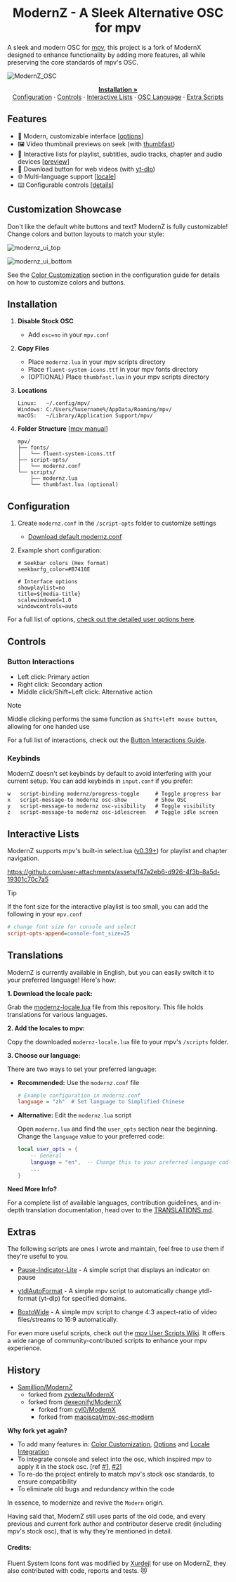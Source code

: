 <h1 align="center">ModernZ - A Sleek Alternative OSC for mpv</h1>

A sleek and modern OSC for [mpv](https://mpv.io/), this project is a fork of ModernX designed to enhance functionality by adding more features, all while preserving the core standards of mpv's OSC.

![ModernZ_OSC](https://github.com/user-attachments/assets/1af10b00-f502-4cd5-a05e-2c85b9bac05b)

<p align="center">
    <a href="#installation"><strong>Installation »</strong></a>
  <br>
  <a href="#configuration">Configuration</a>
  ·
  <a href="#controls">Controls</a>
  ·
  <a href="#interactive-lists">Interactive Lists</a>
  ·
  <a href="#translations">OSC Language</a>
  ·
  <a href="#extras">Extra Scripts</a>
</p>

## Features

- 🎨 Modern, customizable interface [[options](#configuration)]
- 🖼️ Video thumbnail previews on seek (with [thumbfast](https://github.com/po5/thumbfast))
- 📄 Interactive lists for playlist, subtitles, audio tracks, chapter and audio devices [[preview](#interactive-lists)]
- 🔽 Download button for web videos (with [yt-dlp](https://github.com/yt-dlp/yt-dlp))
- 🌐 Multi-language support [[locale](#translations)]
- ⌨️ Configurable controls [[details](#controls)]

## Customization Showcase

Don't like the default white buttons and text? ModernZ is fully customizable! Change colors and button layouts to match your style:

![modernz_ui_top](https://github.com/user-attachments/assets/7765900e-93a0-46fa-9f9a-0e7c696ab3a0)

![modernz_ui_bottom](https://github.com/user-attachments/assets/16921c25-b040-4e52-899f-ba4513954be2)

See the [Color Customization](docs/USER_OPTS.md#colors) section in the configuration guide for details on how to customize colors and buttons.

## Installation

1. **Disable Stock OSC**
   - Add `osc=no` in your `mpv.conf`

2. **Copy Files**

   - Place `modernz.lua` in your mpv scripts directory
   - Place `fluent-system-icons.ttf` in your mpv fonts directory
   - (OPTIONAL) Place `thumbfast.lua` in your mpv scripts directory

3. **Locations**

   ```
   Linux:   ~/.config/mpv/
   Windows: C:/Users/%username%/AppData/Roaming/mpv/
   macOS:   ~/Library/Application Support/mpv/
   ```

4. **Folder Structure** [[mpv manual](https://mpv.io/manual/master/#files)]
   ```
   mpv/
   ├── fonts/
   │   └── fluent-system-icons.ttf
   ├── script-opts/
   │   └── modernz.conf
   └── scripts/
   	   ├── modernz.lua
   	   └── thumbfast.lua (optional)
   ```

## Configuration

1. Create `modernz.conf` in the `/script-opts` folder to customize settings

   - [Download default modernz.conf](https://github.com/Samillion/ModernZ/blob/main/modernz.conf)

2. Example short configuration:

   ```
   # Seekbar colors (Hex format)
   seekbarfg_color=#B7410E

   # Interface options
   showplaylist=no
   title=${media-title}
   scalewindowed=1.0
   windowcontrols=auto
   ```

For a full list of options, [check out the detailed user options here](docs/USER_OPTS.md).

## Controls

### Button Interactions

- Left click: Primary action
- Right click: Secondary action
- Middle click/Shift+Left click: Alternative action

> [!NOTE]
> Middle clicking performs the same function as `Shift+left mouse button`, allowing for one handed use

For a full list of interactions, check out the [Button Interactions Guide](docs/CONTROLS.md).

### Keybinds

ModernZ doesn't set keybinds by default to avoid interfering with your current setup. You can add keybinds in `input.conf` if you prefer:

```
w   script-binding modernz/progress-toggle     # Toggle progress bar
x   script-message-to modernz osc-show         # Show OSC
y   script-message-to modernz osc-visibility   # Toggle visibility
z   script-message-to modernz osc-idlescreen   # Toggle idle screen
```

## Interactive Lists

ModernZ supports mpv's built-in select.lua ([v0.39+](https://github.com/mpv-player/mpv/discussions/14903)) for playlist and chapter navigation.

https://github.com/user-attachments/assets/f47a2eb6-d926-4f3b-8a5d-19301c70c7a5

> [!TIP]
> If the font size for the interactive playlist is too small, you can add the following in your `mpv.conf`
>
> ```ini
> # change font size for console and select
> script-opts-append=console-font_size=25
> ```

## Translations

ModernZ is currently available in English, but you can easily switch it to your preferred language! Here's how:

**1. Download the locale pack:**

Grab the [modernz-locale.lua](/extras/locale/modernz-locale.lua) file from this repository. This file holds translations for various languages.

**2. Add the locales to mpv:**

Copy the downloaded `modernz-locale.lua` file to your mpv's `/scripts` folder.

**3. Choose our language:**

There are two ways to set your preferred language:

- **Recommended:** Use the `modernz.conf` file

  ```ini
  # Example configuration in modernz.conf
  language = "zh"  # Set language to Simplified Chinese
  ```

- **Alternative:** Edit the `modernz.lua` script

  Open `modernz.lua` and find the `user_opts` section near the beginning. Change the `language` value to your preferred code:

  ```lua
  local user_opts = {
      -- General
      language = "en",  -- Change this to your preferred language code
      ...
  }
  ```

**Need More Info?**

For a complete list of available languages, contribution guidelines, and in-depth translation documentation, head over to the [TRANSLATIONS.md](docs/TRANSLATIONS.md).

## Extras

The following scripts are ones I wrote and maintain, feel free to use them if they're useful to you.

- [Pause-Indicator-Lite](/extras/pause-indicator-lite) - A simple script that displays an indicator on pause

- [ytdlAutoFormat](https://github.com/Samillion/mpv-ytdlautoformat) - A simple mpv script to automatically change ytdl-format (yt-dlp) for specified domains.

- [BoxtoWide](https://github.com/Samillion/mpv-boxtowide) - A simple mpv script to change 4:3 aspect-ratio of video files/streams to 16:9 automatically.

For even more useful scripts, check out the [mpv User Scripts Wiki](https://github.com/mpv-player/mpv/wiki/User-Scripts). It offers a wide range of community-contributed scripts to enhance your mpv experience.

## History

- [Samillion/ModernZ](https://github.com/Samillion/ModernZ)
  - forked from [zydezu/ModernX](https://github.com/zydezu/ModernX)
  - forked from [dexeonify/ModernX](https://github.com/dexeonify/mpv-config/blob/main/scripts/modernx.lua)
    - forked from [cyl0/ModernX](https://github.com/cyl0/ModernX)
    - forked from [maoiscat/mpv-osc-modern](https://github.com/maoiscat/mpv-osc-modern)

**Why fork yet again?**
- To add many features in: [Color Customization](docs/USER_OPTS.md#colors), [Options](docs/USER_OPTS.md) and [Locale Integration](docs/TRANSLATIONS.md)
- To integrate console and select into the osc, which inspired mpv to apply it in the stock osc. [ref [#1](https://github.com/mpv-player/mpv/pull/15016), [#2](https://github.com/mpv-player/mpv/pull/15031)]
- To re-do the project entirely to match mpv's stock osc standards, to ensure compatibility
- To eliminate old bugs and redundancy within the code

In essence, to modernize and revive the `Modern` origin.

Having said that, ModernZ still uses parts of the old code, and every previous and current fork author and contributor deserve credit (including mpv's stock osc), that is why they're mentioned in detail.

#### Credits:
Fluent System Icons font was modified by [Xurdejl](https://github.com/Xurdejl) for use on ModernZ, they also contributed with code, reports and tests. 😻
